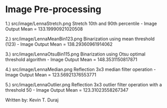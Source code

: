 Image Pre-processing
====================

1.) src/image/LennaStretch.png
Stretch 10th and 90th percentile - Image Output Mean = 133.19990921020508

2.) src/image/LennaMeanBin123.png
Binarization using mean threshold (123) - Image Output Mean = 138.29360961914062

3.) src/image/LennaOtsuBin115.png
Binarization using Otsu optimal threshold algorithm - Image Output Mean = 148.3531150817871

4.) src/image/LennaMedian.png
Reflection 3x3 median filter operation - Image Output Mean = 123.56921376553771

5.) src/image/LennaOutlier.png
Reflection 3x3 outlier filter operation with a threshold 50 - Image Output Mean = 123.31023558267347

Written by: Kevin T. Duraj
